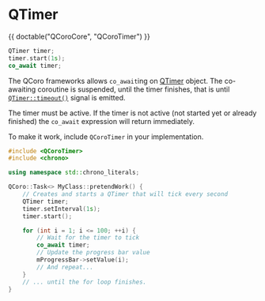 # QTimer

{{ doctable("QCoroCore", "QCoroTimer") }}

```cpp
QTimer timer;
timer.start(1s);
co_await timer;
```

The QCoro frameworks allows `co_await`ing on [QTimer][qdoc-qtimer] object. The
co-awaiting coroutine is suspended, until the timer finishes, that is until
[`QTimer::timeout()`][qdoc-qtimer-timeout] signal is emitted.

The timer must be active. If the timer is not active (not started yet or already
finished) the `co_await` expression will return immediately.

To make it work, include `QCoroTimer` in your implementation.

```cpp
#include <QCoroTimer>
#include <chrono>

using namespace std::chrono_literals;

QCoro::Task<> MyClass::pretendWork() {
    // Creates and starts a QTimer that will tick every second
    QTimer timer;
    timer.setInterval(1s);
    timer.start();

    for (int i = 1; i <= 100; ++i) {
        // Wait for the timer to tick
        co_await timer;
        // Update the progress bar value
        mProgressBar->setValue(i);
        // And repeat...
    }
    // ... until the for loop finishes.
}
```

[qdoc-qtimer]: https://doc.qt.io/qt-5/qtimer.html
[qdoc-qtimer-timeout]: https://doc.qt.io/qt-5/qtimer.html#timeout
